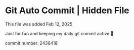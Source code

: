 # Git Auto Commit | Hidden File

This file was added Feb 12, 2025

Just for fun and keeping my daily git commit active 🤪

commit number: 2436418
